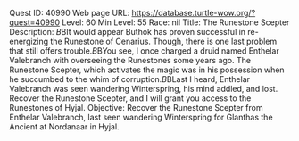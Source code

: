 Quest ID: 40990
Web page URL: https://database.turtle-wow.org/?quest=40990
Level: 60
Min Level: 55
Race: nil
Title: The Runestone Scepter
Description: <The creaking ancient lets out a grumble.>$B$BIt would appear Buthok has proven successful in re-energizing the Runestone of Cenarius. Though, there is one last problem that still offers trouble.$B$BYou see, I once charged a druid named Enthelar Valebranch with overseeing the Runestones some years ago. The Runestone Scepter, which activates the magic was in his possession when he succumbed to the whim of corruption.$B$BLast I heard, Enthelar Valebranch was seen wandering Winterspring, his mind addled, and lost. Recover the Runestone Scepter, and I will grant you access to the Runestones of Hyjal.
Objective: Recover the Runestone Scepter from Enthelar Valebranch, last seen wandering Winterspring for Glanthas the Ancient at Nordanaar in Hyjal.

